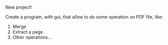 New project! 

Create a program, with gui, that allow to do some operation on PDF file, like:
  1) Merge
  2) Extract a page 
  3) Other operations...
